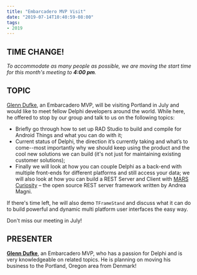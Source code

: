 ```yaml
---
title: "Embarcadero MVP Visit"
date: "2019-07-14T10:40:59-08:00"
tags:
- 2019
---
```


## TIME CHANGE! ##

*To accommodate as many people as possible, we are moving the start time for this month's meeting to **4:00 pm**.*

##  TOPIC ##

[Glenn Dufke](https://www.linkedin.com/in/glenn-dufke-b3538a39), an Embarcadero MVP, will be visiting Portland in July and would like to meet fellow Delphi developers around the world. While here, he offered to stop by our group and talk to us on the following topics:

- Briefly go through how to set up RAD Studio to build and compile for Android Things and what you can do with it;
- Current status of Delphi, the direction it’s currently taking and what’s to come--most importantly why we should keep using the product and the cool new solutions we can build (it's not just for maintaining existing customer solutions);
- Finally we will look at how you can couple Delphi as a back-end with multiple front-ends for different platforms and still access your data; we will also look at how you can build a REST Server and Client with [MARS Curiosity](https://github.com/andrea-magni/MARS) – the open source REST server framework written by Andrea Magni.

If there's time left, he will also demo `TFrameStand` and discuss what it can do to build powerful and dynamic multi platform user interfaces the easy way.

Don't miss our meeting in July!

## PRESENTER ##

[**Glenn Dufke**](https://www.linkedin.com/in/glenn-dufke-b3538a39), an Embarcadero MVP, who has a passion for Delphi and is very knowledgeable on related topics. He is planning on moving his business to the Portland, Oregon area from Denmark!


